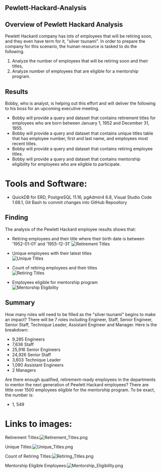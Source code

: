 ## Pewlett-Hackard-Analysis

## Overview of Pewlett Hackard Analysis
Pewlett Hackard company has lots of employees that will be retiring soon, and they even have term for it, "silver tsunami". In order to prepare the company for this scenario, the human resource is tasked to do the following.
1.	Analyze the number of employees that will be retiring soon and their titles, 
2.	Analyze number of employees that are eligible for a mentorship program. 

## Results
Bobby, who is analyst, is helping out this effort and will deliver the following to his boss for an upcoming executive meeting.
- Bobby will provide a query and dataset that contains retirement titles for employees who are born between January 1, 1952 and December 31, 1955.
- Bobby will provide a query and dataset that contains unique titles table that has employee number, first and last name, and employees most recent titles.
- Bobby will provide a query and dataset that contains retiring employee titles. 
- Bobby will provide a query and dataset that contains mentorship eligibility for employees who are eligible to participate.

# Tools and Software: 
- QuickDB for ERD, PostgreSQL 11.16, pgAdmin4 6.8, Visual Studio Code 1.68.1, Git Bash to commit changes into GitHub Repository


## Finding

The analysis of the Pewlett Hackard employee results shows that:
-  Retiring employees and their title where their birth date is between ‘1952-01-01’ and ‘1955-12-31’
 ![Retirement Titles](/Resources/Retirement_Titles.png)<br>

-  Unique employees with their latest titles<br>
 ![Unique Titles](/Resources/Unique_Titles.png)<br>

-  Count of retiring employees and their titles<br>
![Retiring Titles](/Resources/Retiring_Titles.png)<br>

- Employees eligible for mentorship program<br>
![Mentorship Eligibility](/Resources/Mentorship_Eligibility.png)<br>


## Summary

How many roles will need to be filled as the "silver tsunami" begins to make an impact?
There will be 7 roles including Engineer, Staff, Senior Engineer, Senior Staff, Technique Leader, Assistant Engineer and Manager. Here is the breakdown:
 -	9,285 Engineers
 -	7,636 Staff
 -	25,916 Senior Engineers
 -	24,926 Senior Staff
 -	3,603 Technique Leader
 -	1,090 Assistant Engineers
 -	2 Managers

Are there enough qualified, retirement-ready employees in the departments to mentor the next generation of Pewlett Hackard employees?
There are little over 1500 employees eligible for the mentorship program. To be exact, the number is:
 -	1, 549


# Links to images:
Retirement Titles:![Retirement_Titles.png](https://github.com/bariir/Pewlett-Hackard-Analysis/tree/main/Resources/Retirement_Titles.png?raw=true)

Unique Titles:![Unique_Titles.png](https://github.com/bariir/Pewlett-Hackard-Analysis/tree/main/Resources/Unique_Titles.png?raw=true)

Count of Retiring Titles:![Retiring_Titles.png](https://github.com/bariir/Pewlett-Hackard-Analysis/tree/main/Resources/Retiring_Titles.png?raw=true)

Mentorship Eligible Employees:![Mentorship_Eligibility.png](https://github.com/bariir/Pewlett-Hackard-Analysis/tree/main/Resources/Mentorship_Eligibility.png?raw=true)
